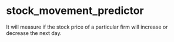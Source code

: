 # stock_movement_predictor
It will measure if the stock price of a particular firm will increase or decrease the next day.
